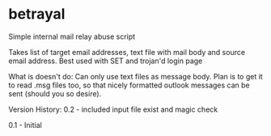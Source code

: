 # betrayal
Simple internal mail relay abuse script

Takes list of target email addresses, text file with mail body
and source email address. Best used with SET and trojan'd login page

What is doesn't do: Can only use text files as message body. Plan is to get it to read .msg files too, so that nicely formatted outlook messages can be sent (should you so desire).

Version History:
0.2 - included input file exist and magic check

0.1 - Initial

